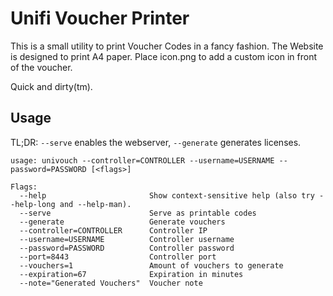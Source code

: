 # Unifi Voucher Printer
This is a small utility to print Voucher Codes in a fancy fashion.
The Website is designed to print A4 paper. Place icon.png to add a custom icon in front of the voucher.

Quick and dirty(tm).

## Usage
TL;DR: `--serve` enables the webserver, `--generate` generates licenses.
```
usage: univouch --controller=CONTROLLER --username=USERNAME --password=PASSWORD [<flags>]

Flags:
  --help                       Show context-sensitive help (also try --help-long and --help-man).
  --serve                      Serve as printable codes
  --generate                   Generate vouchers
  --controller=CONTROLLER      Controller IP
  --username=USERNAME          Controller username
  --password=PASSWORD          Controller password
  --port=8443                  Controller port
  --vouchers=1                 Amount of vouchers to generate
  --expiration=67              Expiration in minutes
  --note="Generated Vouchers"  Voucher note
```

